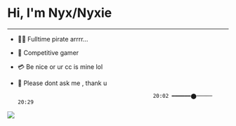
# Hi, I'm Nyx/Nyxie
<hr>

  - 🏴‍☠️ Fulltime pirate arrrr...
  - 👾 Competitive gamer
  - 💳 Be nice or ur cc is mine lol
  - 💬 Please dont ask me , thank u



                                                   20:02 ━━━━━━⬤───── 20:29

![](https://tryhackme-badges.s3.amazonaws.com/Nyxie.png)
